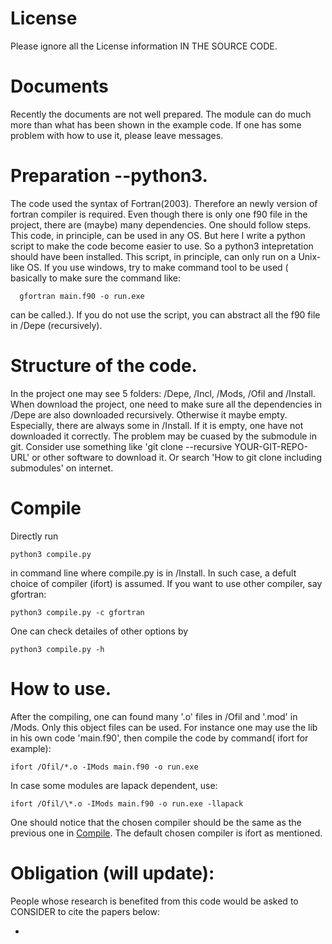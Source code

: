 # License
Please ignore all the License information IN THE SOURCE CODE.
# Documents
Recently the documents are not well prepared. The module can do much more than what has been shown in the example code. If one has some problem with how to use it, please leave messages.
# Preparation --python3.
The code used the syntax of Fortran(2003). Therefore an newly version of fortran compiler is required.
Even though there is only one f90 file in the project, there are (maybe) many dependencies. One should follow steps. This code, in principle, can be used in any OS. But here I write a python script to make the code become easier to use. So a python3 intepretation should have been installed. This script, in principle, can only run on a Unix-like OS. If you use windows, try to make command tool to be used ( basically to make sure the command like:

      gfortran main.f90 -o run.exe
 can be called.). If you do not use the script, you can abstract all the f90 file in /Depe (recursively).

# Structure of the code.
In the project one may see 5 folders: /Depe, /Incl, /Mods, /Ofil and /Install. When download the project, one need to make sure all the dependencies in /Depe are also downloaded recursively. Otherwise it maybe empty. Especially, there are always some in /Install. If it is empty, one have not downloaded it correctly. The problem may be cuased by the submodule in git. Consider use something like 'git clone --recursive YOUR-GIT-REPO-URL' or other software to download it. Or search 'How to git clone including submodules' on internet.

# Compile
Directly run

    python3 compile.py

 in command line where compile.py is in /Install. In such case, a defult choice of compiler (ifort) is assumed. If you want to use other compiler, say gfortran:

    python3 compile.py -c gfortran

One can check detailes of other options by

    python3 compile.py -h



# How to use.
After the compiling, one can found many '.o' files in /Ofil and '.mod' in /Mods. Only this object files can be used. For instance one may use the lib in his own code 'main.f90', then compile the code by command( ifort for example):

    ifort /Ofil/*.o -IMods main.f90 -o run.exe

In case some modules are lapack dependent, use:

    ifort /Ofil/\*.o -IMods main.f90 -o run.exe -llapack

One should notice that the chosen compiler should be the same as the previous one in [Compile](https://github.com/HengyueLi/Fortran_Install#compile). The default chosen compiler is ifort as mentioned.

# Obligation (will update):
People whose research is benefited from this code would be asked to CONSIDER to cite the papers below:

*

